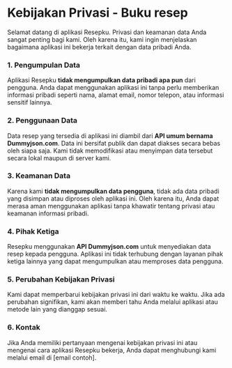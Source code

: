 # Kebijakan Privasi - Buku resep

Selamat datang di aplikasi Resepku. Privasi dan keamanan data Anda sangat penting bagi kami. Oleh karena itu, kami ingin menjelaskan bagaimana aplikasi ini bekerja terkait dengan data pribadi Anda.

### 1. **Pengumpulan Data**
Aplikasi Resepku **tidak mengumpulkan data pribadi apa pun** dari pengguna. Anda dapat menggunakan aplikasi ini tanpa perlu memberikan informasi pribadi seperti nama, alamat email, nomor telepon, atau informasi sensitif lainnya.

### 2. **Penggunaan Data**
Data resep yang tersedia di aplikasi ini diambil dari **API umum bernama Dummyjson.com**. Data ini bersifat publik dan dapat diakses secara bebas oleh siapa saja. Kami tidak memodifikasi atau menyimpan data tersebut secara lokal maupun di server kami.

### 3. **Keamanan Data**
Karena kami **tidak mengumpulkan data pengguna**, tidak ada data pribadi yang disimpan atau diproses oleh aplikasi ini. Oleh karena itu, Anda dapat merasa aman menggunakan aplikasi tanpa khawatir tentang privasi atau keamanan informasi pribadi.

### 4. **Pihak Ketiga**
Resepku menggunakan **API Dummyjson.com** untuk menyediakan data resep kepada pengguna. Aplikasi ini tidak terhubung dengan layanan pihak ketiga lainnya yang dapat mengumpulkan atau memproses data pengguna.

### 5. **Perubahan Kebijakan Privasi**
Kami dapat memperbarui kebijakan privasi ini dari waktu ke waktu. Jika ada perubahan signifikan, kami akan memberi tahu Anda melalui aplikasi atau metode lain yang dianggap sesuai.

### 6. **Kontak**
Jika Anda memiliki pertanyaan mengenai kebijakan privasi ini atau mengenai cara aplikasi Resepku bekerja, Anda dapat menghubungi kami melalui email di [email contoh].
